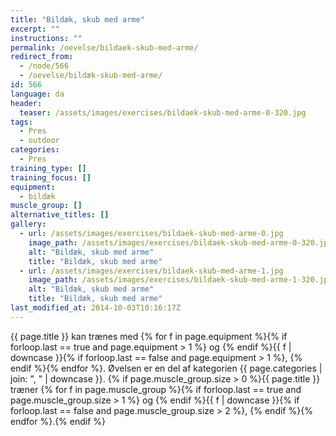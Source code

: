 ```yaml
---
title: "Bildæk, skub med arme"
excerpt: ""
instructions: ""
permalink: /oevelse/bildaek-skub-med-arme/
redirect_from:
  - /node/566
  - /oevelse/bildæk-skub-med-arme/
id: 566
language: da
header:
  teaser: /assets/images/exercises/bildaek-skub-med-arme-0-320.jpg
tags:
  - Pres
  - outdoor
categories:
  - Pres
training_type: []
training_focus: []
equipment:
  - bildæk
muscle_group: []
alternative_titles: []
gallery:
  - url: /assets/images/exercises/bildaek-skub-med-arme-0.jpg
    image_path: /assets/images/exercises/bildaek-skub-med-arme-0-320.jpg
    alt: "Bildæk, skub med arme"
    title: "Bildæk, skub med arme"
  - url: /assets/images/exercises/bildaek-skub-med-arme-1.jpg
    image_path: /assets/images/exercises/bildaek-skub-med-arme-1-320.jpg
    alt: "Bildæk, skub med arme"
    title: "Bildæk, skub med arme"
last_modified_at: 2014-10-03T10:16:17Z
---
```


{{ page.title }} kan trænes med {% for f in page.equipment %}{% if forloop.last == true and page.equipment > 1 %} og {% endif %}{{ f | downcase  }}{% if forloop.last == false and page.equipment > 1 %}, {% endif %}{% endfor %}. Øvelsen er en del af kategorien {{ page.categories | join: ", " | downcase }}. {% if page.muscle_group.size > 0 %}{{ page.title }} træner {% for f in page.muscle_group %}{% if forloop.last == true and page.muscle_group.size > 1 %} og {% endif %}{{ f | downcase }}{% if forloop.last == false and page.muscle_group.size > 2 %}, {% endif %}{% endfor %}.{% endif %}
